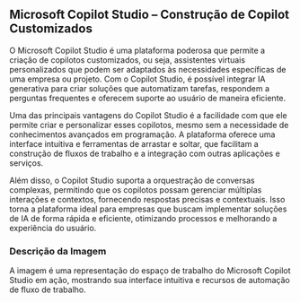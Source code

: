 ## Microsoft Copilot Studio – Construção de Copilot Customizados
O Microsoft Copilot Studio é uma plataforma poderosa que permite a criação de copilotos customizados, ou seja, assistentes virtuais personalizados que podem ser adaptados às necessidades específicas de uma empresa ou projeto. Com o Copilot Studio, é possível integrar IA generativa para criar soluções que automatizam tarefas, respondem a perguntas frequentes e oferecem suporte ao usuário de maneira eficiente.

Uma das principais vantagens do Copilot Studio é a facilidade com que ele permite criar e personalizar esses copilotos, mesmo sem a necessidade de conhecimentos avançados em programação. A plataforma oferece uma interface intuitiva e ferramentas de arrastar e soltar, que facilitam a construção de fluxos de trabalho e a integração com outras aplicações e serviços.

Além disso, o Copilot Studio suporta a orquestração de conversas complexas, permitindo que os copilotos possam gerenciar múltiplas interações e contextos, fornecendo respostas precisas e contextuais. Isso torna a plataforma ideal para empresas que buscam implementar soluções de IA de forma rápida e eficiente, otimizando processos e melhorando a experiência do usuário.

### Descrição da Imagem
A imagem é uma representação do espaço de trabalho do Microsoft Copilot Studio em ação, mostrando sua interface intuitiva e recursos de automação de fluxo de trabalho.
